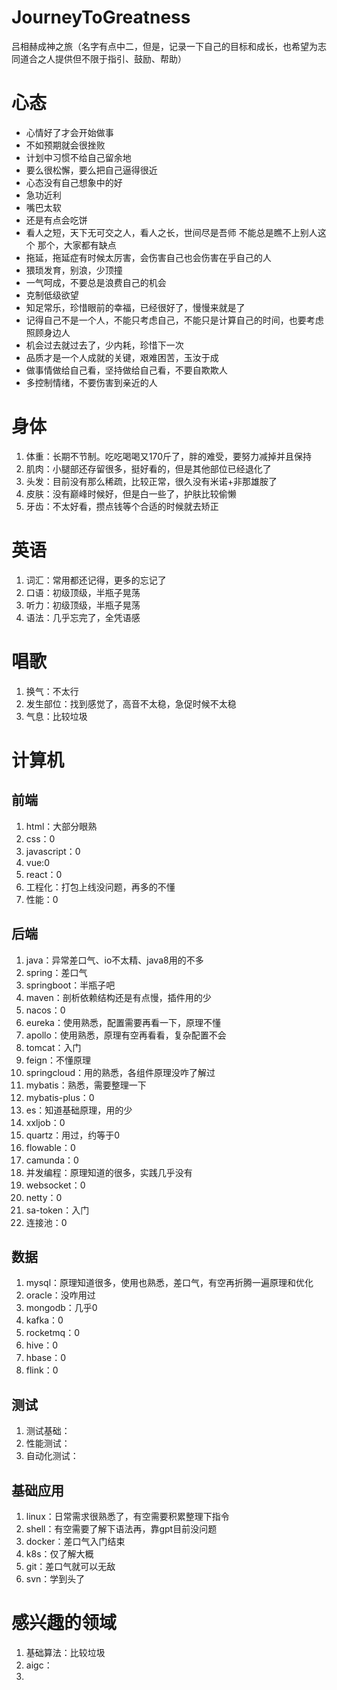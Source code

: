 # JourneyToGreatness
吕相赫成神之旅（名字有点中二，但是，记录一下自己的目标和成长，也希望为志同道合之人提供但不限于指引、鼓励、帮助）

# 心态
 - 心情好了才会开始做事
 - 不如预期就会很挫败
 - 计划中习惯不给自己留余地
 - 要么很松懈，要么把自己逼得很近
 - 心态没有自己想象中的好
 - 急功近利
 - 嘴巴太软
 - 还是有点会吃饼
 - 看人之短，天下无可交之人，看人之长，世间尽是吾师   不能总是瞧不上别人这个 那个，大家都有缺点
 - 拖延，拖延症有时候太厉害，会伤害自己也会伤害在乎自己的人
 - 猥琐发育，别浪，少顶撞
 - 一气呵成，不要总是浪费自己的机会
 - 克制低级欲望
 - 知足常乐，珍惜眼前的幸福，已经很好了，慢慢来就是了
 - 记得自己不是一个人，不能只考虑自己，不能只是计算自己的时间，也要考虑照顾身边人
 - 机会过去就过去了，少内耗，珍惜下一次
 - 品质才是一个人成就的关键，艰难困苦，玉汝于成
 - 做事情做给自己看，坚持做给自己看，不要自欺欺人
 - 多控制情绪，不要伤害到亲近的人

# 身体
1. 体重：长期不节制。吃吃喝喝又170斤了，胖的难受，要努力减掉并且保持
2. 肌肉：小腿部还存留很多，挺好看的，但是其他部位已经退化了
3. 头发：目前没有那么稀疏，比较正常，很久没有米诺+非那雄胺了
4. 皮肤：没有巅峰时候好，但是白一些了，护肤比较偷懒
5. 牙齿：不太好看，攒点钱等个合适的时候就去矫正

# 英语
1. 词汇：常用都还记得，更多的忘记了
2. 口语：初级顶级，半瓶子晃荡
3. 听力：初级顶级，半瓶子晃荡
4. 语法：几乎忘完了，全凭语感

# 唱歌
1. 换气：不太行
2. 发生部位：找到感觉了，高音不太稳，急促时候不太稳
3. 气息：比较垃圾

# 计算机
## 前端
1. html：大部分眼熟
2. css：0
3. javascript：0
4. vue:0
5. react：0
6. 工程化：打包上线没问题，再多的不懂
7. 性能：0

## 后端
1. java：异常差口气、io不太精、java8用的不多
2. spring：差口气
3. springboot：半瓶子吧
4. maven：剖析依赖结构还是有点慢，插件用的少
5. nacos：0
6. eureka：使用熟悉，配置需要再看一下，原理不懂
7. apollo：使用熟悉，原理有空再看看，复杂配置不会
8. tomcat：入门
9. feign：不懂原理
10. springcloud：用的熟悉，各组件原理没咋了解过
11. mybatis：熟悉，需要整理一下
12. mybatis-plus：0
13. es：知道基础原理，用的少
14. xxljob：0
15. quartz：用过，约等于0
16. flowable：0
17. camunda：0
18. 并发编程：原理知道的很多，实践几乎没有
19. websocket：0
20. netty：0
21. sa-token：入门
22. 连接池：0

## 数据
1. mysql：原理知道很多，使用也熟悉，差口气，有空再折腾一遍原理和优化
2. oracle：没咋用过
3. mongodb：几乎0
4. kafka：0
5. rocketmq：0
6. hive：0
7. hbase：0
8. flink：0

## 测试
1. 测试基础：
2. 性能测试：
3. 自动化测试：

## 基础应用
1. linux：日常需求很熟悉了，有空需要积累整理下指令
2. shell：有空需要了解下语法再，靠gpt目前没问题
3. docker：差口气入门结束
4. k8s：仅了解大概
5. git：差口气就可以无敌
6. svn：学到头了

# 感兴趣的领域
1. 基础算法：比较垃圾
2. aigc：
3. 






